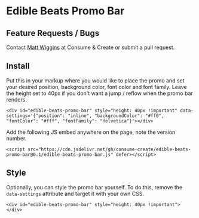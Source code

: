 # Edible Beats Promo Bar

## Feature Requests / Bugs
Contact [Matt Wiggins](mailto:matt@consumeandcreate.co) at Consume & Create or submit a pull request.

## Install

Put this in your markup where you would like to place the promo and set your desired position, background color, font color and font family. Leave the height set to 40px if you don't want a jump / reflow when the promo bar renders.
```
<div id="edible-beats-promo-bar" style="height: 40px !important" data-settings='{"position": "inline", "backgroundColor": "#ff0", "fontColor": "#fff", "fontFamily": "Helvetica"}'></div>
```

Add the following JS embed anywhere on the page, note the version number.
```
<script src="https://cdn.jsdelivr.net/gh/consume-create/edible-beats-promo-bar@0.1/edible-beats-promo-bar.js" defer></script>
```

## Style

Optionally, you can style the promo bar yourself. To do this, remove the `data-settings` attribute and target it with your own CSS.

```
<div id="edible-beats-promo-bar" style="height: 40px !important"></div>
```
